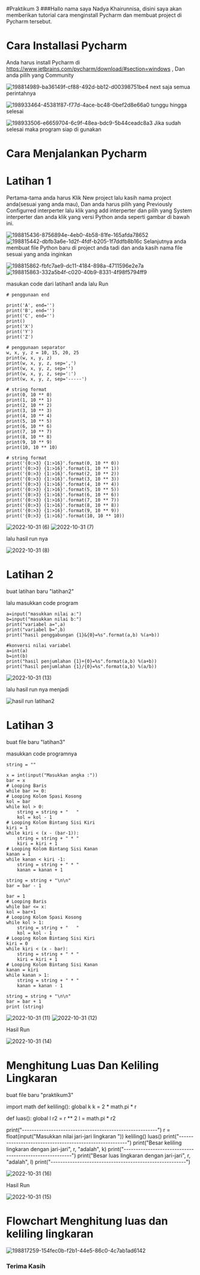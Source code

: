 #Praktikum 3
###Hallo nama saya Nadya Khairunnisa, disini saya akan memberikan tutorial cara menginstall Pycharm dan membuat project di Pycharm tersebut.

# Cara Installasi Pycharm #
Anda harus install Pycharm di https://www.jetbrains.com/pycharm/download/#section=windows  , Dan anda pilih yang Community

![198814989-ba36149f-cf88-492d-bb12-d00398751be4](https://user-images.githubusercontent.com/115801823/199205776-4856c833-6dc6-4e5f-87d8-204cb4d27a70.png)
next saja semua perintahnya 

![198933464-45381f87-f77d-4ace-bc48-0bef2d8e66a0](https://user-images.githubusercontent.com/115801823/199205892-e4dcef46-b637-4df9-97df-f46a38157538.png)
tunggu hingga selesai

![198933506-e6659704-6c9f-48ea-bdc9-5b44ceadc8a3](https://user-images.githubusercontent.com/115801823/199206001-a3a19826-5abc-4f44-a206-f6caa04b34a9.png)
Jika sudah selesai maka program siap di gunakan

# Cara Menjalankan Pycharm 
# Latihan 1 #

Pertama-tama anda harus Klik New project lalu kasih nama project anda(sesuai yang anda mau), Dan anda harus pilih yang Previously Configurred interperter lalu klik yang add interperter dan pilih yang System interperter dan anda klik yang versi Python anda seperti gambar di bawah ini.

![198815436-8756894e-4eb0-4b58-81fe-165afda78652](https://user-images.githubusercontent.com/115801823/199206623-da8f146f-a959-4916-9b6a-c4116fc83a05.png)
![198815442-dbfb3a6e-1d2f-4fdf-b205-1f7ddfb8b16c](https://user-images.githubusercontent.com/115801823/199206702-8c1f921d-97c0-477c-811e-9093e2ffb408.png)
Selanjutnya anda membuat file Python baru di project anda tadi dan anda kasih nama file sesuai yang anda inginkan

![198815862-fbfc7ae9-dc11-4184-898a-4711596e2e7a](https://user-images.githubusercontent.com/115801823/199206930-86998bd7-f99a-420a-80ac-c272b72774b7.png)
![198815863-332a5b4f-c020-40b9-8331-4f98f5794ff9](https://user-images.githubusercontent.com/115801823/199206967-6734bdb9-3b23-42e4-aa1a-e19d0791de97.png)

masukan code dari latihan1 anda lalu Run

	# penggunaan end

	print('A', end='')
	print('B', end='')
	print('C', end='')
	print()
	print('X')
	print('Y')
	print('Z')

	# penggunaan separator
	w, x, y, z = 10, 15, 20, 25
	print(w, x, y, z)
	print(w, x, y, z, sep=',')
	print(w, x, y, z, sep='')
	print(w, x, y, z, sep=':')
	print(w, x, y, z, sep='-----')

	# string format
	print(0, 10 ** 0)
	print(1, 10 ** 1)
	print(2, 10 ** 2)
	print(3, 10 ** 3)
	print(4, 10 ** 4)
	print(5, 10 ** 5)
	print(6, 10 ** 6)
	print(7, 10 ** 7)
	print(8, 10 ** 8)
	print(9, 10 ** 9)
	print(10, 10 ** 10)

	# string format
	print('{0:>3} {1:>16}'.format(0, 10 ** 0))
	print('{0:>3} {1:>16}'.format(1, 10 ** 1))
	print('{0:>3} {1:>16}'.format(2, 10 ** 2))
	print('{0:>3} {1:>16}'.format(3, 10 ** 3))
	print('{0:>3} {1:>16}'.format(4, 10 ** 4))
	print('{0:>3} {1:>16}'.format(5, 10 ** 5))
	print('{0:>3} {1:>16}'.format(6, 10 ** 6))
	print('{0:>3} {1:>16}'.format(7, 10 ** 7))
	print('{0:>3} {1:>16}'.format(8, 10 ** 8))
	print('{0:>3} {1:>16}'.format(9, 10 ** 9))
	print('{0:>3} {1:>16}'.format(10, 10 ** 10))
  
![2022-10-31 (6)](https://user-images.githubusercontent.com/115801823/199207420-363167e4-8a29-4eff-a5ee-0cfd600efb5d.png)
![2022-10-31 (7)](https://user-images.githubusercontent.com/115801823/199207522-c8b0bb92-6937-44e0-a836-9afff3cda4e8.png)

lalu hasil run nya

![2022-10-31 (8)](https://user-images.githubusercontent.com/115801823/199207683-e12e6569-f47d-4436-8933-25b4ed84a25b.png)

# Latihan 2 #
buat latihan baru "latihan2"

lalu masukkan code program

	a=input("masukkan nilai a:")
	b=input("masukkan nilai b:")
	print("variabel a=",a)
	print("variabel b=",b)
	print("hasil penggabungan {1}&{0}=%s".format(a,b) %(a+b))

	#konversi nilai variabel
	a=int(a)
	b=int(b)
	print("hasil penjumlahan {1}+{0}=%s".format(a,b) %(a+b))
	print("hasil penjumlahan {1}/{0}=%s".format(a,b) %(a/b))
  
![2022-10-31 (13)](https://user-images.githubusercontent.com/115801823/199208529-e1839f74-89e9-45eb-b817-dedba4b1839c.png)

lalu hasil run nya menjadi

![hasil run latihan2](https://user-images.githubusercontent.com/115801823/199208863-f17e4364-2b67-4255-a7ea-21ef6ec14e4a.PNG)

# Latihan 3 #
buat file baru "latihan3"

masukkan code programnya

	string = ""

	x = int(input("Masukkan angka :"))
	bar = x
	# Looping Baris
	while bar >= 0:
	# Looping Kolom Spasi Kosong
	kol = bar
	while kol > 0:
		string = string + "   "
		kol = kol - 1
	# Looping Kolom Bintang Sisi Kiri
	kiri = 1
	while kiri < (x - (bar-1)):
		string = string + " * "
		kiri = kiri + 1
	# Looping Kolom Bintang Sisi Kanan
	kanan = 1
	while kanan < kiri -1:
		string = string + " * "
		kanan = kanan + 1

	string = string + "\n\n"
	bar = bar - 1

	bar = 1
	# Looping Baris
	while bar <= x:
	kol = bar+1
	# Looping Kolom Spasi Kosong
	while kol > 1:
		string = string + "   "
		kol = kol - 1
	# Looping Kolom Bintang Sisi Kiri
	kiri = 0
	while kiri < (x - bar):
		string = string + " * "
		kiri = kiri + 1
	# Looping Kolom Bintang Sisi Kanan
	kanan = kiri
	while kanan > 1:
		string = string + " * "
		kanan = kanan - 1

	string = string + "\n\n"
	bar = bar + 1
	print (string)
  
![2022-10-31 (11)](https://user-images.githubusercontent.com/115801823/199209682-91675004-4ae8-43a9-8dac-0d8d84c08c35.png)
![2022-10-31 (12)](https://user-images.githubusercontent.com/115801823/199209729-6058fb05-b2af-45c3-ab6b-c7221b266f31.png)

Hasil Run

![2022-10-31 (14)](https://user-images.githubusercontent.com/115801823/199209855-5ad435f5-611e-40ec-8bd3-09e1bdbb3139.png)

# Menghitung Luas Dan Keliling Lingkaran #
buat file baru "praktikum3"

  import math
  def keliling():
    global k
    k = 2 * math.pi * r
  
  def luas():
    global l
    r2 = r ** 2
    l = math.pi * r2

  print("--------------------------------------------------------")
  r = float(input("Masukkan nilai jari-jari lingkaran "))
  keliling()
  luas()
  print("--------------------------------------------------------")
  print("Besar keliling lingkaran dengan jari-jari", r, "adalah", k)
  print("--------------------------------------------------------")
  print("Besar luas lingkaran dengan jari-jari", r, "adalah", l)
  print("--------------------------------------------------------")
  
![2022-10-31 (16)](https://user-images.githubusercontent.com/115801823/199210947-6138f7a8-9968-4ae8-b7a5-5770e7159f1d.png)

Hasil Run

![2022-10-31 (15)](https://user-images.githubusercontent.com/115801823/199211271-a39a8119-319c-45c0-b63b-058aa58c48c4.png)

# Flowchart Menghitung luas dan keliling lingkaran #

![198817259-154fec0b-f2b1-44e5-86c0-4c7ab1ad6142](https://user-images.githubusercontent.com/115801823/199211407-4ea34aa0-2d88-480c-ac4e-16e1bebc1ed6.png)

### Terima Kasih
